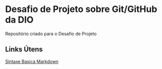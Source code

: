 # Desafio de Projeto sobre Git/GitHub da DIO
Repositório criado para o Desafio de Projeto

## Links Útens
[Sintaxe Basica Markdown](https://www.markdownguide.org/getting-started/)
